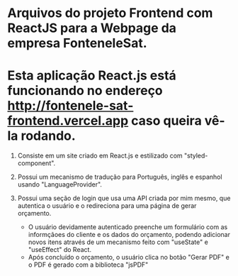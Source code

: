 # Arquivos do projeto Frontend com ReactJS para a Webpage da empresa FonteneleSat.

# Esta aplicação React.js está funcionando no endereço http://fontenele-sat-frontend.vercel.app caso queira vê-la rodando.

1. Consiste em um site criado em React.js e estilizado com "styled-component".

2. Possui um mecanismo de tradução para Português, inglês e espanhol usando "LanguageProvider".

3. Possui uma seção de login que usa uma API criada por mim mesmo, que autentica o usuário e o redireciona para uma página de gerar orçamento. 
    * O usuário devidamente autenticado preenche um formulário com as informçãoes do cliente e os dados do orçamento, podendo adicionar novos itens através de um mecanismo feito com "useState" e "useEffect" do React. 
    * Após concluído o orçamento, o usuário clica no botão "Gerar PDF" e o PDF é gerado com a biblioteca "jsPDF"